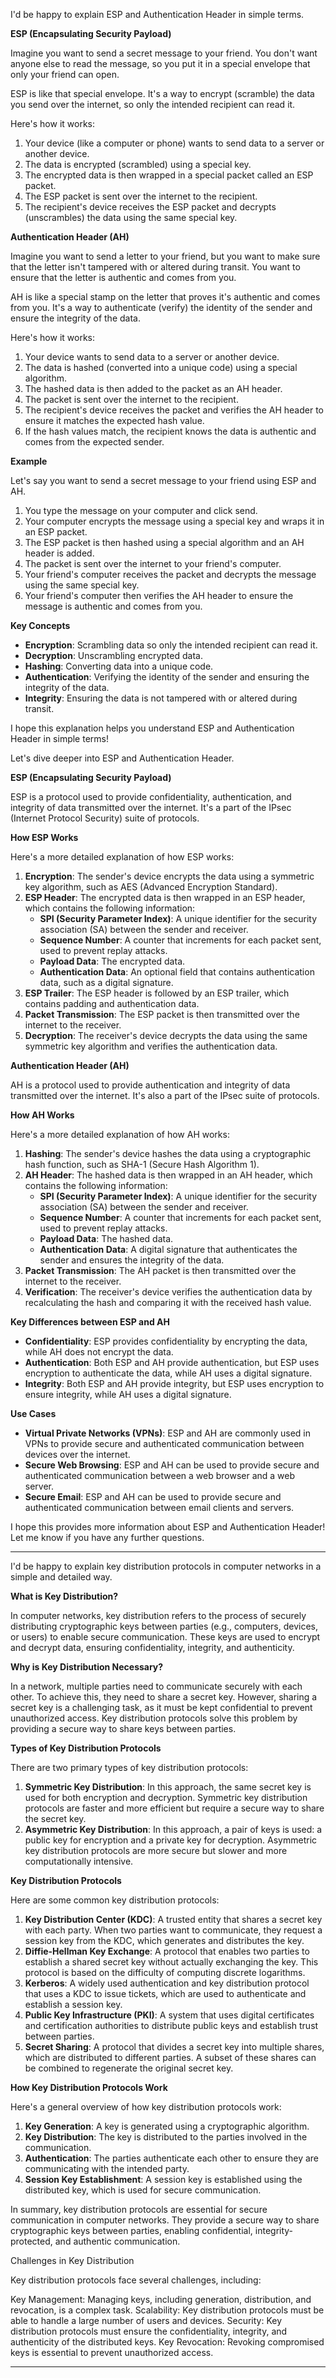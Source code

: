 I'd be happy to explain ESP and Authentication Header in simple terms.

**ESP (Encapsulating Security Payload)**

Imagine you want to send a secret message to your friend. You don't want anyone else to read the message, so you put it in a special envelope that only your friend can open.

ESP is like that special envelope. It's a way to encrypt (scramble) the data you send over the internet, so only the intended recipient can read it.

Here's how it works:

1. Your device (like a computer or phone) wants to send data to a server or another device.
2. The data is encrypted (scrambled) using a special key.
3. The encrypted data is then wrapped in a special packet called an ESP packet.
4. The ESP packet is sent over the internet to the recipient.
5. The recipient's device receives the ESP packet and decrypts (unscrambles) the data using the same special key.

**Authentication Header (AH)**

Imagine you want to send a letter to your friend, but you want to make sure that the letter isn't tampered with or altered during transit. You want to ensure that the letter is authentic and comes from you.

AH is like a special stamp on the letter that proves it's authentic and comes from you. It's a way to authenticate (verify) the identity of the sender and ensure the integrity of the data.

Here's how it works:

1. Your device wants to send data to a server or another device.
2. The data is hashed (converted into a unique code) using a special algorithm.
3. The hashed data is then added to the packet as an AH header.
4. The packet is sent over the internet to the recipient.
5. The recipient's device receives the packet and verifies the AH header to ensure it matches the expected hash value.
6. If the hash values match, the recipient knows the data is authentic and comes from the expected sender.

**Example**

Let's say you want to send a secret message to your friend using ESP and AH.

1. You type the message on your computer and click send.
2. Your computer encrypts the message using a special key and wraps it in an ESP packet.
3. The ESP packet is then hashed using a special algorithm and an AH header is added.
4. The packet is sent over the internet to your friend's computer.
5. Your friend's computer receives the packet and decrypts the message using the same special key.
6. Your friend's computer then verifies the AH header to ensure the message is authentic and comes from you.

**Key Concepts**

* **Encryption**: Scrambling data so only the intended recipient can read it.
* **Decryption**: Unscrambling encrypted data.
* **Hashing**: Converting data into a unique code.
* **Authentication**: Verifying the identity of the sender and ensuring the integrity of the data.
* **Integrity**: Ensuring the data is not tampered with or altered during transit.

I hope this explanation helps you understand ESP and Authentication Header in simple terms!


Let's dive deeper into ESP and Authentication Header.

**ESP (Encapsulating Security Payload)**

ESP is a protocol used to provide confidentiality, authentication, and integrity of data transmitted over the internet. It's a part of the IPsec (Internet Protocol Security) suite of protocols.

**How ESP Works**

Here's a more detailed explanation of how ESP works:

1. **Encryption**: The sender's device encrypts the data using a symmetric key algorithm, such as AES (Advanced Encryption Standard).
2. **ESP Header**: The encrypted data is then wrapped in an ESP header, which contains the following information:
	* **SPI (Security Parameter Index)**: A unique identifier for the security association (SA) between the sender and receiver.
	* **Sequence Number**: A counter that increments for each packet sent, used to prevent replay attacks.
	* **Payload Data**: The encrypted data.
	* **Authentication Data**: An optional field that contains authentication data, such as a digital signature.
3. **ESP Trailer**: The ESP header is followed by an ESP trailer, which contains padding and authentication data.
4. **Packet Transmission**: The ESP packet is then transmitted over the internet to the receiver.
5. **Decryption**: The receiver's device decrypts the data using the same symmetric key algorithm and verifies the authentication data.

**Authentication Header (AH)**

AH is a protocol used to provide authentication and integrity of data transmitted over the internet. It's also a part of the IPsec suite of protocols.

**How AH Works**

Here's a more detailed explanation of how AH works:

1. **Hashing**: The sender's device hashes the data using a cryptographic hash function, such as SHA-1 (Secure Hash Algorithm 1).
2. **AH Header**: The hashed data is then wrapped in an AH header, which contains the following information:
	* **SPI (Security Parameter Index)**: A unique identifier for the security association (SA) between the sender and receiver.
	* **Sequence Number**: A counter that increments for each packet sent, used to prevent replay attacks.
	* **Payload Data**: The hashed data.
	* **Authentication Data**: A digital signature that authenticates the sender and ensures the integrity of the data.
3. **Packet Transmission**: The AH packet is then transmitted over the internet to the receiver.
4. **Verification**: The receiver's device verifies the authentication data by recalculating the hash and comparing it with the received hash value.

**Key Differences between ESP and AH**

* **Confidentiality**: ESP provides confidentiality by encrypting the data, while AH does not encrypt the data.
* **Authentication**: Both ESP and AH provide authentication, but ESP uses encryption to authenticate the data, while AH uses a digital signature.
* **Integrity**: Both ESP and AH provide integrity, but ESP uses encryption to ensure integrity, while AH uses a digital signature.

**Use Cases**

* **Virtual Private Networks (VPNs)**: ESP and AH are commonly used in VPNs to provide secure and authenticated communication between devices over the internet.
* **Secure Web Browsing**: ESP and AH can be used to provide secure and authenticated communication between a web browser and a web server.
* **Secure Email**: ESP and AH can be used to provide secure and authenticated communication between email clients and servers.

I hope this provides more information about ESP and Authentication Header! Let me know if you have any further questions.


------



I'd be happy to explain key distribution protocols in computer networks in a simple and detailed way.

**What is Key Distribution?**

In computer networks, key distribution refers to the process of securely distributing cryptographic keys between parties (e.g., computers, devices, or users) to enable secure communication. These keys are used to encrypt and decrypt data, ensuring confidentiality, integrity, and authenticity.

**Why is Key Distribution Necessary?**

In a network, multiple parties need to communicate securely with each other. To achieve this, they need to share a secret key. However, sharing a secret key is a challenging task, as it must be kept confidential to prevent unauthorized access. Key distribution protocols solve this problem by providing a secure way to share keys between parties.

**Types of Key Distribution Protocols**

There are two primary types of key distribution protocols:

1. **Symmetric Key Distribution**: In this approach, the same secret key is used for both encryption and decryption. Symmetric key distribution protocols are faster and more efficient but require a secure way to share the secret key.
2. **Asymmetric Key Distribution**: In this approach, a pair of keys is used: a public key for encryption and a private key for decryption. Asymmetric key distribution protocols are more secure but slower and more computationally intensive.

**Key Distribution Protocols**

Here are some common key distribution protocols:

1. **Key Distribution Center (KDC)**: A trusted entity that shares a secret key with each party. When two parties want to communicate, they request a session key from the KDC, which generates and distributes the key.
2. **Diffie-Hellman Key Exchange**: A protocol that enables two parties to establish a shared secret key without actually exchanging the key. This protocol is based on the difficulty of computing discrete logarithms.
3. **Kerberos**: A widely used authentication and key distribution protocol that uses a KDC to issue tickets, which are used to authenticate and establish a session key.
4. **Public Key Infrastructure (PKI)**: A system that uses digital certificates and certification authorities to distribute public keys and establish trust between parties.
5. **Secret Sharing**: A protocol that divides a secret key into multiple shares, which are distributed to different parties. A subset of these shares can be combined to regenerate the original secret key.

**How Key Distribution Protocols Work**

Here's a general overview of how key distribution protocols work:

1. **Key Generation**: A key is generated using a cryptographic algorithm.
2. **Key Distribution**: The key is distributed to the parties involved in the communication.
3. **Authentication**: The parties authenticate each other to ensure they are communicating with the intended party.
4. **Session Key Establishment**: A session key is established using the distributed key, which is used for secure communication.

In summary, key distribution protocols are essential for secure communication in computer networks. They provide a secure way to share cryptographic keys between parties, enabling confidential, integrity-protected, and authentic communication.

Challenges in Key Distribution

Key distribution protocols face several challenges, including:

Key Management: Managing keys, including generation, distribution, and revocation, is a complex task.
Scalability: Key distribution protocols must be able to handle a large number of users and devices.
Security: Key distribution protocols must ensure the confidentiality, integrity, and authenticity of the distributed keys.
Key Revocation: Revoking compromised keys is essential to prevent unauthorized access.



-------------



